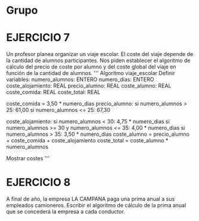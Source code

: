 # Grupo














# EJERCICIO 7
Un profesor planea organizar un viaje escolar. El coste del viaje depende de la cantidad de alumnos participantes. Nos piden establecer el algoritmo de cálculo del precio de coste por alumno y del coste global del viaje en función de la cantidad de alumnos.
''' Algoritmo viaje_escolar
Definir variables:
  numero_alumnos: ENTERO
  numero_dias: ENTERO
  coste_alojamiento: REAL
  precio_alumno: REAL
  coste_alumno: REAL
  coste_comida: REAL
  coste_total: REAL
   
coste_comida = 3,50 * numero_dias
precio_alumno: 
  si numero_alumnos > 25: 61,00
  si numero_alumnos <= 25: 67,30

coste_alojamiento:
  si numero_alumnos < 30: 4,75 * numero_dias
  si numero_alumnos >= 30 y numero_alumnos <= 35: 4,00 * numero_dias
  si numero_alumnos > 35: 3,50 * numero_dias
coste_alumno = precio_alumno + coste_comida + coste_alojamiento
coste_total = coste_alumno * numero_alumnos

Mostrar costes '''






# EJERCICIO 8
A final de año, la empresa LA CAMPANA paga una prima anual a sus empleados camioneros. Escribir el algoritmo de cálculo de la prima anual que se concederá la empresa a cada conductor.
 
    
